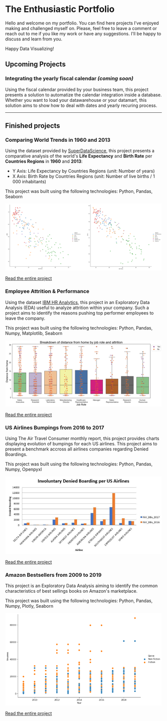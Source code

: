 # The Enthusiastic Portfolio
Hello and welcome on my portfolio. You can find here projects I’ve enjoyed making and challenged myself on. Please, feel free to leave a comment or reach out to me if you like my work or have any suggestions. I'll be happy to discuss and learn from you.  

Happy Data Visualizing!  

## Upcoming Projects  

### Integrating the yearly fiscal calendar *(coming soon)*
Using the fiscal calendar provided by your business team, this project presents a solution to automatize the calendar integration inside a database. Whether you want to load your datawarehouse or your datamart, this solution aims to show how to deal with dates and yearly recuring process.


***

## Finished projects  
### Comparing World Trends in 1960 and 2013 
 
Using the dataset provided by [SuperDataScience](https://sds-platform-private.s3-us-east-2.amazonaws.com/uploads/P4-Section5-Homework-Challenge.pdf), this project presents a comparative analysis of the world's **Life Expectancy** and **Birth Rate** per **Countries Regions** in **1960** and **2013**: 
* Y Axis: Life Expectancy by Countries Regions (unit: Number of years)
* X Axis: Birth Rate by Countries Regions (unit: Number of live births / 1 000 inhabitants)

This project was built using the following technologies: Python, Pandas, Seaborn 

![](/images/graphs_1960_2013.png)  

[Read the entire project](https://github.com/SandratraR/20Days_DataScience_2021/blob/master/WorldTrends_Homework.py)



### Employee Attrition & Performance
Using the dataset [IBM HR Analytics](https://www.kaggle.com/pavansubhasht/ibm-hr-analytics-attrition-dataset), this project in an Exploratory Data Analysis (EDA) useful to analyze attrition within your company. Such a project aims to identify the reasons pushing top performer employees to leave the company.

This project was built using the following technologies: Python, Pandas, Numpy, Matplotlib, Seaborn  

![](/images/Stripplot_Distance_JobRole.png)

[Read the entire project](/Project_EDA_Employee_Attrition.md)

 

### US Airlines Bumpings from 2016 to 2017
Using The Air Travel Consumer monthly report, this project provides charts displaying evolution of bumpings for each US airlines. This project aims to present a benchmark accross all airlines companies regarding Denied Boardings. 

This project was built using the following technologies: Python, Pandas, Numpy, Openpyxl  

![](/images/bar_chart_denied_boarding.JPG)  

[Read the entire project](/Project_Airlines_Bumpings.md)  



### Amazon Bestsellers from 2009 to 2019
This project is an Exploratory Data Analysis aiming to identify the common characteristics of best sellings books on Amazon's marketplace.

This project was built using the following technologies: Python, Pandas, Numpy, Plotly, Seaborn 

![](/images/p4_year_review_scatter.png)  

[Read the entire project](/Project_Amazon_bestsellers.md)  

